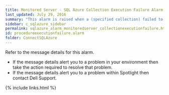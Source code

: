 ```yaml
---
title: ﻿Monitored Server - SQL Azure Collection Execution Failure Alarm
last_updated: July 29, 2016
summary: "This alarm is raised when a (specified collection) failed to execute against the server."
sidebar: c_sqlazure_sidebar
permalink: sqlazure_alarm_monitoredserver_collectionexecutionfailure.html
id: procedureexecutionfailure.alarm
folder: ConnectSQLAzure
---
```



Refer to the message details for this alarm.

* If the message details alert you to a problem in your environment then take the action required to resolve that problem.
* If the message details alert you to a problem within Spotlight then contact Dell Support.



{% include links.html %}

